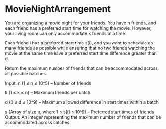 # MovieNightArrangement
You are organizing a movie night for your friends. You have n friends, and each friend has a preferred start time for watching the movie. However, your living room can only accommodate k friends at a time.

Each friend i has a preferred start time s[i], and you want to schedule as many friends as possible while ensuring that no two friends watching the movie at the same time have a preferred start time difference greater than d.

Return the maximum number of friends that can be accommodated across all possible batches.

Input:
n (1 ≤ n ≤ 10^5) – Number of friends

k (1 ≤ k ≤ n) – Maximum friends per batch

d (0 ≤ d ≤ 10^9) – Maximum allowed difference in start times within a batch

s (Array of size n, where 1 ≤ s[i] ≤ 10^9) – Preferred start times of friends
Output:
An integer representing the maximum number of friends that can be accommodated across batches
